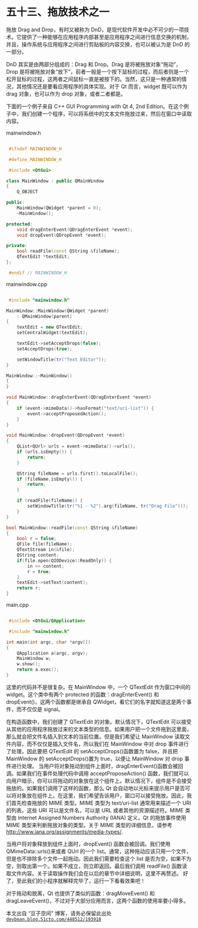 # 五十三、拖放技术之一

拖放 Drag and Drop，有时又被称为 DnD，是现代软件开发中必不可少的一项技术。它提供了一种能够在应用程序内部甚至是应用程序之间进行信息交换的机制，并且，操作系统与应用程序之间进行剪贴板的内容交换，也可以被认为是 DnD 的一部分。

DnD 其实是由两部分组成的：Drag 和 Drop。Drag 是将被拖放对象“拖动”，Drop 是将被拖放对象“放下”，前者一般是一个按下鼠标的过程，而后者则是一个松开鼠标的过程，这两者之间鼠标一直是被按下的。当然，这只是一种通常的情况，其他情况还是要看应用程序的具体实现。对于 Qt 而言，widget 既可以作为 drag 对象，也可以作为 drop 对象，或者二者都是。

下面的一个例子来自 C++ GUI Programming with Qt 4, 2nd Edition。在这个例子中，我们创建一个程序，可以将系统中的文本文件拖放过来，然后在窗口中读取内容。

mainwindow.h

```cpp

 #ifndef MAINWINDOW_H  

 #define MAINWINDOW_H  

 #include <QtGui>  

class MainWindow : public QMainWindow  
{  
    Q_OBJECT  

public:  
    MainWindow(QWidget *parent = 0);  
    ~MainWindow();  

protected:  
    void dragEnterEvent(QDragEnterEvent *event);  
    void dropEvent(QDropEvent *event);  

private:  
    bool readFile(const QString &fileName);  
    QTextEdit *textEdit;  
};  

 #endif // MAINWINDOW_H
```

mainwindow.cpp

```cpp

 #include "mainwindow.h"  

MainWindow::MainWindow(QWidget *parent)  
    : QMainWindow(parent)  
{  
    textEdit = new QTextEdit;  
    setCentralWidget(textEdit);  

    textEdit->setAcceptDrops(false);  
    setAcceptDrops(true);  

    setWindowTitle(tr("Text Editor"));  
}  

MainWindow::~MainWindow()  
{  
}  

void MainWindow::dragEnterEvent(QDragEnterEvent *event)  
{  
    if (event->mimeData()->hasFormat("text/uri-list")) {  
        event->acceptProposedAction();  
    }  
}  

void MainWindow::dropEvent(QDropEvent *event)  
{  
    QList<QUrl> urls = event->mimeData()->urls();  
    if (urls.isEmpty()) {  
        return;  
    }  

    QString fileName = urls.first().toLocalFile();  
    if (fileName.isEmpty()) {  
        return;  
    }  

    if (readFile(fileName)) {  
        setWindowTitle(tr("%1 - %2").arg(fileName, tr("Drag File")));  
    }  
}  

bool MainWindow::readFile(const QString &fileName)  
{  
    bool r = false;  
    QFile file(fileName);  
    QTextStream in(&file);  
    QString content;  
    if(file.open(QIODevice::ReadOnly)) {  
        in >> content;  
        r = true;  
    }  
    textEdit->setText(content);  
    return r;  
}
```

main.cpp

```cpp

 #include <QtGui/QApplication>  

 #include "mainwindow.h"  

int main(int argc, char *argv[])  
{  
    QApplication a(argc, argv);  
    MainWindow w;  
    w.show();  
    return a.exec();  
}
```

这里的代码并不是很复杂。在 MainWindow 中，一个 QTextEdit 作为窗口中间的 widget。这个类中有两个 protected 的函数：dragEnterEvent() 和 dropEvent()，这两个函数都是继承自 QWidget，看它们的名字就知道这是两个事件，而不仅仅是 signal。

在构造函数中，我们创建了 QTextEdit 的对象。默认情况下，QTextEdit 可以接受从其他的应用程序拖放过来的文本类型的信息。如果用户把一个文件拖到这里面，那么就会把文件名插入到文本的当前位置。但是我们希望让 MainWindow 读取文件内容，而不仅仅是插入文件名，所以我们在 MainWindow 中对 drop 事件进行了处理，因此要把 QTextEdit 的 setAcceptDrops()函数置为 false，并且把 MainWindow 的 setAcceptDrops()置为 true，以便让 MainWindow 对 drop 事件进行处理。 当用户将对象拖动到组件上面时，dragEnterEvent()函数会被回调。如果我们在事件处理代码中调用 acceptProposeAction() 函数，我们就可以向用户暗示，你可以将拖动的对象放在这个组件上。默认情况下，组件是不会接受拖放的。如果我们调用了这样的函数，那么 Qt 会自动地以光标来提示用户是否可以将对象放在组件上。在这里，我们希望告诉用户，窗口可以接受拖放。因此，我们首先检查拖放的 MIME 类型。MIME 类型为 text/uri-list 通常用来描述一个 URI 的列表。这些 URI 可以是文件名，可以是 URL 或者其他的资源描述符。MIME 类型由 Internet Assigned Numbers Authority (IANA) 定义，Qt 的拖放事件使用 MIME 类型来判断拖放对象的类型。关于 MIME 类型的详细信息，请参考 http://www.iana.org/assignments/media-types/.

当用户将对象释放到组件上面时，dropEvent() 函数会被回调。我们使用 QMimeData::urls()来或者 QUrl 的一个 list。通常，这种拖动应该只用一个文件，但是也不排除多个文件一起拖动。因此我们需要检查这个 list 是否为空，如果不为空，则取出第一个。如果不成立，则立即返回。最后我们调用 readFile() 函数读取文件内容。关于读取操作我们会在以后的章节中详细说明，这里不再赘述。 好了，至此我们的小程序就解释完毕了，运行一下看看效果吧！

对于拖动和脱离，Qt 也提供了类似的函数：dragMoveEvent() 和 dragLeaveEvent()，不过对于大部分应用而言，这两个函数的使用率要小得多。

本文出自 “豆子空间” 博客，请务必保留此出处 [`devbean.blog.51cto.com/448512/193918`](http://devbean.blog.51cto.com/448512/193918)